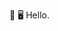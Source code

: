👻 🖥️ Hello.

<!---
casperdul/casperdul is a ✨ special ✨ repository because its `README.md` (this file) appears on your GitHub profile.
You can click the Preview link to take a look at your changes.
--->
